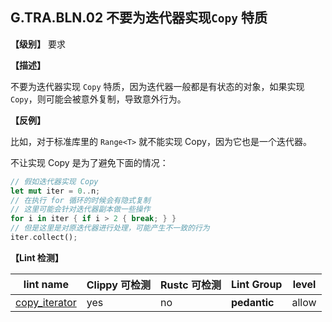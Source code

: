 ## G.TRA.BLN.02    不要为迭代器实现`Copy` 特质

**【级别】** 要求

**【描述】**

不要为迭代器实现 `Copy` 特质，因为迭代器一般都是有状态的对象，如果实现 `Copy`，则可能会被意外复制，导致意外行为。

**【反例】**

比如，对于标准库里的 `Range<T>` 就不能实现 Copy，因为它也是一个迭代器。

不让实现 Copy 是为了避免下面的情况：

```rust
// 假如迭代器实现 Copy
let mut iter = 0..n;
// 在执行 for 循环的时候会有隐式复制
// 这里可能会针对迭代器副本做一些操作
for i in iter { if i > 2 { break; } }
// 但是这里是对原迭代器进行处理，可能产生不一致的行为
iter.collect();
```

**【Lint 检测】**

| lint name                                                    | Clippy 可检测 | Rustc 可检测 | Lint Group   | level |
| ------------------------------------------------------------ | ------------- | ------------ | ------------ | ----- |
| [copy_iterator](https://rust-lang.github.io/rust-clippy/master/#copy_iterator) | yes           | no           | **pedantic** | allow |